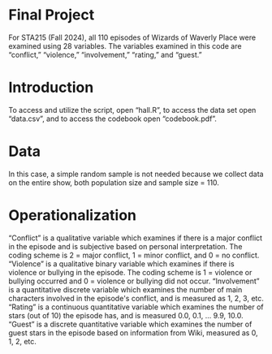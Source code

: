 # Final Project
For STA215 (Fall 2024), all 110 episodes of Wizards of Waverly Place were examined using 28 variables. The variables examined in this code are “conflict,” “violence,” “involvement,” “rating,” and “guest.”

# Introduction
To access and utilize the script, open “hall.R”, to access the data set open “data.csv”, and to access the codebook open “codebook.pdf”.

# Data
In this case, a simple random sample is not needed because we collect data on the entire show, both population size and sample size = 110.

# Operationalization
“Conflict” is a qualitative variable which examines if there is a major conflict in the episode and is subjective based on personal interpretation. The coding scheme is 2 = major conflict, 1 = minor conflict, and 0 = no conflict.
“Violence” is a qualitative binary variable which examines if there is violence or bullying in the episode. The coding scheme is 1 = violence or bullying occurred and 0 = violence or bullying did not occur.
“Involvement” is a quantitative discrete variable which examines the number of main characters involved in the episode's conflict, and is measured as 1, 2, 3, etc.
“Rating” is a continuous quantitative variable which examines the number of stars (out of 10) the episode has, and is measured 0.0, 0.1, … 9.9, 10.0.
“Guest” is a discrete quantitative variable which examines the number of guest stars in the episode based on information from Wiki, measured as 0, 1, 2, etc.
